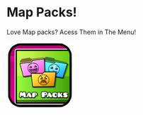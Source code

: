 # Map Packs!
Love Map packs? Acess Them in The Menu!

<img src="logo.png" width="150" alt="the mod's logo" />
